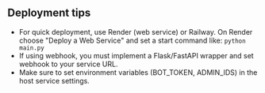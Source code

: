 ## Deployment tips
- For quick deployment, use Render (web service) or Railway. On Render choose "Deploy a Web Service" and set a start command like:
  `python main.py`
- If using webhook, you must implement a Flask/FastAPI wrapper and set webhook to your service URL.
- Make sure to set environment variables (BOT_TOKEN, ADMIN_IDS) in the host service settings.
